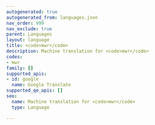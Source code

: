 ```yaml
---
autogenerated: true
autogenerated_from: languages.json
nav_order: 999
nav_exclude: true
parent: Languages
layout: language
title: <code>mwr</code>
description: Machine translation for <code>mwr</code>
codes:
- mwr
family: []
supported_apis:
- id: google
  name: Google Translate
supported_qe_apis: []
seo:
  name: Machine translation for <code>mwr</code>
  type: Language

---
```


